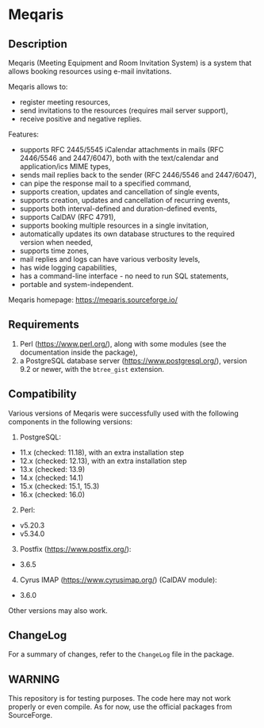 # Meqaris #

## Description ##

Meqaris (Meeting Equipment and Room Invitation System) is a system that allows booking resources using e-mail invitations.

Meqaris allows to:

-   register meeting resources,
-   send invitations to the resources (requires mail server support),
-   receive positive and negative replies.

Features:

-   supports RFC 2445/5545 iCalendar attachments in mails (RFC 2446/5546 and 2447/6047), both with the text/calendar and application/ics MIME types,
-   sends mail replies back to the sender (RFC 2446/5546 and 2447/6047),
-   can pipe the response mail to a specified command,
-   supports creation, updates and cancellation of single events,
-   supports creation, updates and cancellation of recurring events,
-   supports both interval-defined and duration-defined events,
-   supports CalDAV (RFC 4791),
-   supports booking multiple resources in a single invitation,
-   automatically updates its own database structures to the required version when needed,
-   supports time zones,
-   mail replies and logs can have various verbosity levels,
-   has wide logging capabilities,
-   has a command-line interface - no need to run SQL statements,
-   portable and system-independent.

Meqaris homepage: <https://meqaris.sourceforge.io/>

## Requirements ##

1.  Perl (<https://www.perl.org/>), along with some modules (see the documentation inside the package),
2.  a PostgreSQL database server (<https://www.postgresql.org/>), version 9.2 or newer, with the `btree_gist` extension.

## Compatibility ##

Various versions of Meqaris were successfully used with the following components in the following versions:

1.  PostgreSQL:
-   11.x (checked: 11.18), with an extra installation step
-   12.x (checked: 12.13), with an extra installation step
-   13.x (checked: 13.9)
-   14.x (checked: 14.1)
-   15.x (checked: 15.1, 15.3)
-   16.x (checked: 16.0)

2.  Perl:
-   v5.20.3
-   v5.34.0

3.  Postfix (<https://www.postfix.org/>):
-   3.6.5

4.  Cyrus IMAP (<https://www.cyrusimap.org/>) (CalDAV module):
-   3.6.0

Other versions may also work.

## ChangeLog ##

For a summary of changes, refer to the `ChangeLog` file in the package.

## WARNING ##

This repository is for testing purposes.
The code here may not work properly or even compile.
As for now, use the official packages from SourceForge.
